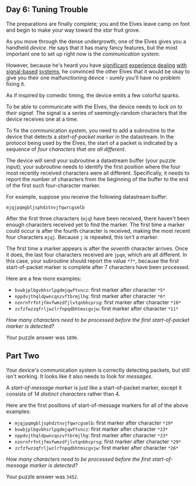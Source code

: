 ## Day 6: Tuning Trouble

The preparations are finally complete; you and the Elves leave camp on foot and
begin to make your way toward the *star* fruit grove.

As you move through the dense undergrowth, one of the Elves gives you a
handheld *device*. He says that it has many fancy features, but the most
important one to set up right now is the *communication system*.

However, because he's heard you have
[significant](https://adventofcode.com/2016/day/6)
[experience](https://adventofcode.com/2016/day/25)
[dealing](https://adventofcode.com/2019/day/7)
[with](https://adventofcode.com/2019/day/9)
[signal-based](https://adventofcode.com/2019/day/16)
[systems](https://adventofcode.com/2021/day/25), he convinced the other Elves
that it would be okay to give you their  one malfunctioning device - surely
you'll have no problem fixing it.

As if inspired by comedic timing, the device emits a few colorful sparks.

To be able to communicate with the Elves, the device needs to *lock on to their
signal*. The signal is a series of seemingly-random characters that the device
receives one at a time.

To fix the communication system, you need to add a subroutine to the device
that detects a *start-of-packet marker* in the datastream. In the protocol
being used by the Elves, the start of a packet is indicated by a sequence of
*four characters that are all different*.

The device will send your subroutine a datastream buffer (your puzzle input);
your subroutine needs to identify the first position where the  four most
recently received characters were all different. Specifically, it needs to
report the number of characters from the beginning of the  buffer to the end of
the first such four-character marker.

For example, suppose you receive the following datastream buffer:

```
mjqjpqmgbljsphdztnvjfqwrcgsmlb
```

After the first three characters (`mjq`) have been  received, there haven't
been enough characters received yet to find the  marker. The first time a
marker could occur is after the fourth  character is received, making the most
recent four characters `mjqj`. Because `j` is repeated, this isn't a marker.

The first time a marker appears is after the *seventh* character arrives. Once
it does, the last four characters received are `jpqm`, which are all different.
In this case, your subroutine should report the value `*7*`, because the first
start-of-packet marker is complete after 7 characters have been processed.

Here are a few more examples:

- `bvwbjplbgvbhsrlpgdmjqwftvncz`: first marker after character `*5*`
- `nppdvjthqldpwncqszvftbrmjlhg`: first marker after character `*6*`
- `nznrnfrfntjfmvfwmzdfjlvtqnbhcprsg`: first marker after character `*10*`
- `zcfzfwzzqfrljwzlrfnpqdbhtmscgvjw`: first marker after character `*11*`

*How many characters need to be processed before the first start-of-packet
marker is detected?*

Your puzzle answer was `1896`.

## Part Two

Your device's communication system is correctly detecting packets, but still
isn't working. It looks like it also needs to look for *messages*.

A *start-of-message marker* is just like a start-of-packet marker, except it
consists of *14 distinct characters* rather than 4.

Here are the first positions of start-of-message markers for all of the above
examples:

- `mjqjpqmgbljsphdztnvjfqwrcgsmlb`: first marker after character `*19*`
- `bvwbjplbgvbhsrlpgdmjqwftvncz`: first marker after character `*23*`
- `nppdvjthqldpwncqszvftbrmjlhg`: first marker after character `*23*`
- `nznrnfrfntjfmvfwmzdfjlvtqnbhcprsg`: first marker after character `*29*`
- `zcfzfwzzqfrljwzlrfnpqdbhtmscgvjw`: first marker after character `*26*`

*How many characters need to be processed before the first start-of-message
marker is detected?*

Your puzzle answer was `3452`.
